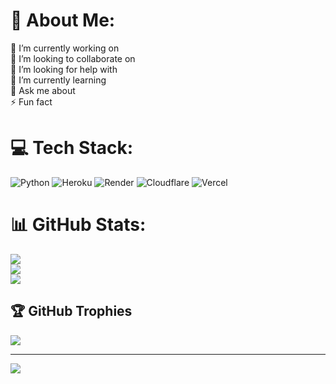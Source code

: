 # 💫 About Me:
🔭 I’m currently working on<br>👯 I’m looking to collaborate on<br>🤝 I’m looking for help with<br>🌱 I’m currently learning<br>💬 Ask me about<br>⚡ Fun fact


# 💻 Tech Stack:
![Python](https://img.shields.io/badge/python-3670A0?style=for-the-badge&logo=python&logoColor=ffdd54) ![Heroku](https://img.shields.io/badge/heroku-%23430098.svg?style=for-the-badge&logo=heroku&logoColor=white) ![Render](https://img.shields.io/badge/Render-%46E3B7.svg?style=for-the-badge&logo=render&logoColor=white) ![Cloudflare](https://img.shields.io/badge/Cloudflare-F38020?style=for-the-badge&logo=Cloudflare&logoColor=white) ![Vercel](https://img.shields.io/badge/vercel-%23000000.svg?style=for-the-badge&logo=vercel&logoColor=white)
# 📊 GitHub Stats:
![](https://github-readme-stats.vercel.app/api?username=v15hnuf6n1off&theme=material-palenight&hide_border=false&include_all_commits=false&count_private=false)<br/>
![](https://github-readme-streak-stats.herokuapp.com/?user=v15hnuf6n1off&theme=material-palenight&hide_border=false)<br/>
![](https://github-readme-stats.vercel.app/api/top-langs/?username=v15hnuf6n1off&theme=material-palenight&hide_border=false&include_all_commits=false&count_private=false&layout=compact)

## 🏆 GitHub Trophies
![](https://github-profile-trophy.vercel.app/?username=v15hnuf6n1off&theme=onestar&no-frame=true&no-bg=false&margin-w=4)

---
[![](https://visitcount.itsvg.in/api?id=v15hnuf6n1off&icon=0&color=8)](https://visitcount.itsvg.in)
